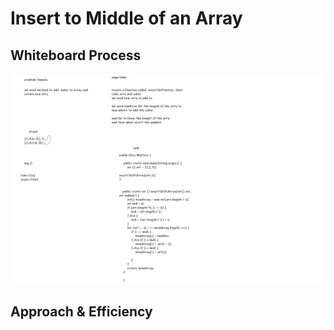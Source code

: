 # Insert to Middle of an Array
<!-- Description of the challenge -->

## Whiteboard Process
<!-- Embedded whiteboard image -->
![alt](../img%20/sa2.png)

## Approach & Efficiency
<!-- What approach did you take? Discuss Why. What is the Big O space/time for this approach? -->